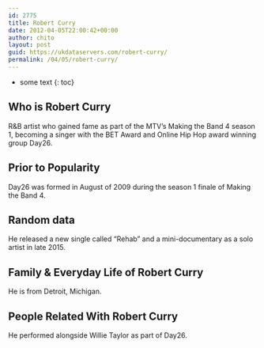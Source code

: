 ```yaml
---
id: 2775
title: Robert Curry
date: 2012-04-05T22:00:42+00:00
author: chito
layout: post
guid: https://ukdataservers.com/robert-curry/
permalink: /04/05/robert-curry/
---
```


* some text
{: toc}
          
          
## Who is  Robert Curry
                  
                  
                  
R&B artist who gained fame as part of the MTV&#8217;s Making the Band 4 season 1, becoming a singer with the BET Award and Online Hip Hop award winning group Day26.
                  
                
                
                
## Prior to Popularity 
                  
                  
                  
Day26 was formed in August of 2009 during the season 1 finale of Making the Band 4.
                  
                
                
                
## Random data 
                  
                  
                  
He released a new single called &#8220;Rehab&#8221; and a mini-documentary as a solo artist in late 2015.
                  
                
                
                
## Family & Everyday Life of Robert Curry
                  
                  
                  
He is from Detroit, Michigan.
                  
                
                
                
## People Related With  Robert Curry
                  
                  
                  
He performed alongside Willie Taylor as part of Day26.
                  
                
              
            
          
          
          
    
    
  
